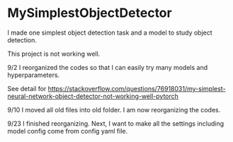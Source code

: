 # MySimplestObjectDetector
I made one simplest object detection task and a model to study object detection.

This project is not working well.

9/2 I reorganized the codes so that I can easily try many models and hyperparameters.

See detail for https://stackoverflow.com/questions/76918031/my-simplest-neural-network-object-detector-not-working-well-pytorch

9/10 I moved all old files into old folder. I am now reorganizing the codes.

9/23 I finished reorganizing. Next, I want to make all the settings including model config come from config yaml file.